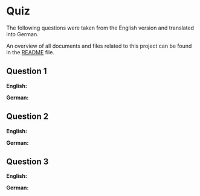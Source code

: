 # Quiz

The following questions were taken from the English version and translated into German.

An overview of all documents and files related to this project can be found in the [README](../README.md) file.

## Question 1

**English:**



**German:**


## Question 2

**English:**



**German:**



## Question 3

**English:**


**German:**


